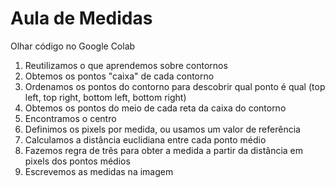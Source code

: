 # Aula de Medidas
Olhar código no Google Colab  
1. Reutilizamos o que aprendemos sobre contornos
2. Obtemos os pontos "caixa" de cada contorno
3. Ordenamos os pontos do contorno para descobrir qual ponto é qual (top left, top right, bottom left, bottom right)
4. Obtemos os pontos do meio de cada reta da caixa do contorno
5. Encontramos o centro
6. Definimos os pixels por medida, ou usamos um valor de referência
7. Calculamos a distância euclidiana entre cada ponto médio
8. Fazemos regra de três para obter a medida a partir da distância em pixels dos pontos médios
9. Escrevemos as medidas na imagem
